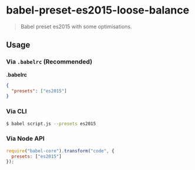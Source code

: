 # babel-preset-es2015-loose-balance

> Babel preset es2015 with some optimisations.

## Usage

### Via `.babelrc` (Recommended)

**.babelrc**

```json
{
  "presets": ["es2015"]
}
```

### Via CLI

```sh
$ babel script.js --presets es2015 
```

### Via Node API

```javascript
require("babel-core").transform("code", {
  presets: ["es2015"]
});
```
